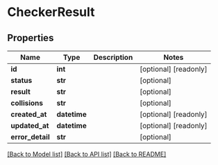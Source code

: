 # CheckerResult

## Properties
Name | Type | Description | Notes
------------ | ------------- | ------------- | -------------
**id** | **int** |  | [optional] [readonly] 
**status** | **str** |  | [optional] 
**result** | **str** |  | [optional] 
**collisions** | **str** |  | [optional] 
**created_at** | **datetime** |  | [optional] [readonly] 
**updated_at** | **datetime** |  | [optional] [readonly] 
**error_detail** | **str** |  | [optional] 

[[Back to Model list]](../README.md#documentation-for-models) [[Back to API list]](../README.md#documentation-for-api-endpoints) [[Back to README]](../README.md)


